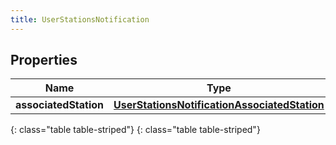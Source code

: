 ```yaml
---
title: UserStationsNotification
---
```


## Properties

| Name | Type | Description | Notes |
| ------------ | ------------- | ------------- | ------------- |
| **associatedStation** | [**UserStationsNotificationAssociatedStation**](UserStationsNotificationAssociatedStation.html) |  |  [optional] |
{: class="table table-striped"}
{: class="table table-striped"}


